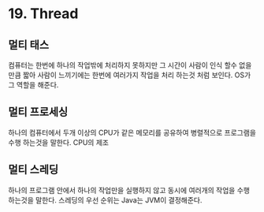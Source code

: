 # 19. Thread

## 멀티 태스

컴퓨터는 한번에 하나의 작업밖에 처리하지 못하지만 그 시간이  사람이 인식 할수 없을만큼 짧아 사람이 느끼기에는 한번에 여러가지 작업을 처리 하는것 처럼 보인다. OS가 그 역할을 해준다.

## 멀티 프로세싱

하나의 컴퓨터에서 두개 이상의 CPU가 같은 메모리를 공유하여 병렬적으로 프로그램을 수행 하는것을 말한다. CPU의 제조

## 멀티 스레딩

하나의 프로그램 안에서 하나의 작업만을 실행하지 않고 동시에 여러개의 작업을 수행 하는것을 말한다. 스레딩의 우선 순위는 Java는 JVM이 결정해준다.

